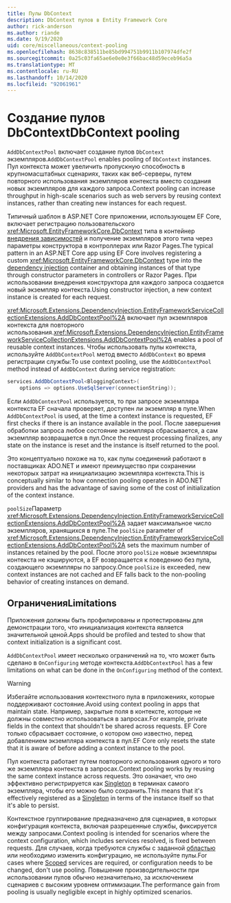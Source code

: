 ```yaml
---
title: Пулы DbContext
description: DbContext пулов в Entity Framework Core
author: rick-anderson
ms.author: riande
ms.date: 9/19/2020
uid: core/miscellaneous/context-pooling
ms.openlocfilehash: 8638c838511be85bd994751b9911b107974dfe2f
ms.sourcegitcommit: 0a25c03fa65ae6e0e0e3f66bac48d59eceb96a5a
ms.translationtype: MT
ms.contentlocale: ru-RU
ms.lasthandoff: 10/14/2020
ms.locfileid: "92061961"
---
```

# <a name="dbcontext-pooling"></a><span data-ttu-id="6fc82-103">Создание пулов DbContext</span><span class="sxs-lookup"><span data-stu-id="6fc82-103">DbContext pooling</span></span>

<span data-ttu-id="6fc82-104">`AddDbContextPool` включает создание пулов `DbContext` экземпляров.</span><span class="sxs-lookup"><span data-stu-id="6fc82-104">`AddDbContextPool` enables pooling of `DbContext` instances.</span></span> <span data-ttu-id="6fc82-105">Пул контекста может увеличить пропускную способность в крупномасштабных сценариях, таких как веб-серверы, путем повторного использования экземпляров контекста вместо создания новых экземпляров для каждого запроса.</span><span class="sxs-lookup"><span data-stu-id="6fc82-105">Context pooling can increase throughput in high-scale scenarios such as web servers by reusing context instances, rather than creating new instances for each request.</span></span>

<span data-ttu-id="6fc82-106">Типичный шаблон в ASP.NET Core приложении, использующем EF Core, включает регистрацию пользовательского <xref:Microsoft.EntityFrameworkCore.DbContext> типа в контейнер [внедрения зависимостей](/aspnet/core/fundamentals/dependency-injection) и получение экземпляров этого типа через параметры конструктора в контроллерах или Razor Pages.</span><span class="sxs-lookup"><span data-stu-id="6fc82-106">The typical pattern in an ASP.NET Core app using EF Core involves registering a custom <xref:Microsoft.EntityFrameworkCore.DbContext> type into the [dependency injection](/aspnet/core/fundamentals/dependency-injection) container and obtaining instances of that type through constructor parameters in controllers or Razor Pages.</span></span> <span data-ttu-id="6fc82-107">При использовании внедрения конструктора для каждого запроса создается новый экземпляр контекста.</span><span class="sxs-lookup"><span data-stu-id="6fc82-107">Using constructor injection, a new context instance is created for each request.</span></span>

<span data-ttu-id="6fc82-108"><xref:Microsoft.Extensions.DependencyInjection.EntityFrameworkServiceCollectionExtensions.AddDbContextPool%2A> включает пул экземпляров контекста для повторного использования.</span><span class="sxs-lookup"><span data-stu-id="6fc82-108"><xref:Microsoft.Extensions.DependencyInjection.EntityFrameworkServiceCollectionExtensions.AddDbContextPool%2A> enables a pool of reusable context instances.</span></span> <span data-ttu-id="6fc82-109">Чтобы использовать пулы контекста, используйте `AddDbContextPool` метод вместо `AddDbContext` во время регистрации службы:</span><span class="sxs-lookup"><span data-stu-id="6fc82-109">To use context pooling, use the `AddDbContextPool` method instead of `AddDbContext` during service registration:</span></span>

```csharp
services.AddDbContextPool<BloggingContext>(
    options => options.UseSqlServer(connectionString));
```

<span data-ttu-id="6fc82-110">Если `AddDbContextPool` используется, то при запросе экземпляра контекста EF сначала проверяет, доступен ли экземпляр в пуле.</span><span class="sxs-lookup"><span data-stu-id="6fc82-110">When `AddDbContextPool` is used, at the time a context instance is requested, EF first checks if there is an instance available in the pool.</span></span> <span data-ttu-id="6fc82-111">После завершения обработки запроса любое состояние экземпляра сбрасывается, а сам экземпляр возвращается в пул.</span><span class="sxs-lookup"><span data-stu-id="6fc82-111">Once the request processing finalizes, any state on the instance is reset and the instance is itself returned to the pool.</span></span>

<span data-ttu-id="6fc82-112">Это концептуально похоже на то, как пулы соединений работают в поставщиках ADO.NET и имеют преимущество при сохранении некоторых затрат на инициализацию экземпляра контекста.</span><span class="sxs-lookup"><span data-stu-id="6fc82-112">This is conceptually similar to how connection pooling operates in ADO.NET providers and has the advantage of saving some of the cost of initialization of the context instance.</span></span>

<span data-ttu-id="6fc82-113">`poolSize`Параметр <xref:Microsoft.Extensions.DependencyInjection.EntityFrameworkServiceCollectionExtensions.AddDbContextPool%2A> задает максимальное число экземпляров, хранящихся в пуле.</span><span class="sxs-lookup"><span data-stu-id="6fc82-113">The `poolSize` parameter of <xref:Microsoft.Extensions.DependencyInjection.EntityFrameworkServiceCollectionExtensions.AddDbContextPool%2A> sets the maximum number of instances retained by the pool.</span></span> <span data-ttu-id="6fc82-114">После этого `poolSize` новые экземпляры контекста не кэшируются, а EF возвращается к поведению без пула, создающего экземпляры по запросу.</span><span class="sxs-lookup"><span data-stu-id="6fc82-114">Once `poolSize` is exceeded, new context instances are not cached and  EF falls back to the non-pooling behavior of creating instances on demand.</span></span>

## <a name="limitations"></a><span data-ttu-id="6fc82-115">Ограничения</span><span class="sxs-lookup"><span data-stu-id="6fc82-115">Limitations</span></span>

<span data-ttu-id="6fc82-116">Приложения должны быть профилированы и протестированы для демонстрации того, что инициализация контекста является значительной ценой.</span><span class="sxs-lookup"><span data-stu-id="6fc82-116">Apps should be profiled and tested to show that context initialization is a significant cost.</span></span>

<span data-ttu-id="6fc82-117">`AddDbContextPool` имеет несколько ограничений на то, что может быть сделано в `OnConfiguring` методе контекста.</span><span class="sxs-lookup"><span data-stu-id="6fc82-117">`AddDbContextPool` has a few limitations on what can be done in the `OnConfiguring` method of the context.</span></span>

> [!WARNING]
> <span data-ttu-id="6fc82-118">Избегайте использования контекстного пула в приложениях, которые поддерживают состояние.</span><span class="sxs-lookup"><span data-stu-id="6fc82-118">Avoid using context pooling in apps that maintain state.</span></span> <span data-ttu-id="6fc82-119">Например, закрытые поля в контексте, которые не должны совместно использоваться в запросах.</span><span class="sxs-lookup"><span data-stu-id="6fc82-119">For example, private fields in the context that shouldn't be shared across requests.</span></span> <span data-ttu-id="6fc82-120">EF Core только сбрасывает состояние, о котором оно известно, перед добавлением экземпляра контекста в пул.</span><span class="sxs-lookup"><span data-stu-id="6fc82-120">EF Core only resets the state that it is aware of before adding a context instance to the pool.</span></span>

<span data-ttu-id="6fc82-121">Пул контекста работает путем повторного использования одного и того же экземпляра контекста в запросах.</span><span class="sxs-lookup"><span data-stu-id="6fc82-121">Context pooling works by reusing the same context instance across requests.</span></span> <span data-ttu-id="6fc82-122">Это означает, что оно эффективно регистрируется как [Singleton](/aspnet/core/fundamentals/dependency-injection#service-lifetimes) в терминах самого экземпляра, чтобы его можно было сохранить.</span><span class="sxs-lookup"><span data-stu-id="6fc82-122">This means that it's effectively registered as a [Singleton](/aspnet/core/fundamentals/dependency-injection#service-lifetimes) in terms of the instance itself so that it's able to persist.</span></span>

<span data-ttu-id="6fc82-123">Контекстное группирование предназначено для сценариев, в которых конфигурация контекста, включая разрешенные службы, фиксируется между запросами.</span><span class="sxs-lookup"><span data-stu-id="6fc82-123">Context pooling is intended for scenarios where the context configuration, which includes services resolved, is fixed between requests.</span></span> <span data-ttu-id="6fc82-124">Для случаев, когда требуются службы с заданной [областью](/aspnet/core/fundamentals/dependency-injection#service-lifetimes) или необходимо изменить конфигурацию, не используйте пулы.</span><span class="sxs-lookup"><span data-stu-id="6fc82-124">For cases where [Scoped](/aspnet/core/fundamentals/dependency-injection#service-lifetimes) services are required, or configuration needs to be changed, don't use pooling.</span></span> <span data-ttu-id="6fc82-125">Повышение производительности при использовании пулов обычно незначительно, за исключением сценариев с высоким уровнем оптимизации.</span><span class="sxs-lookup"><span data-stu-id="6fc82-125">The performance gain from pooling is usually negligible except in highly optimized scenarios.</span></span>
